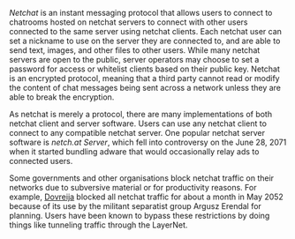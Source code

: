 *Netchat* is an instant messaging protocol that allows users to connect
to chatrooms hosted on netchat servers to connect with other users
connected to the same server using netchat clients. Each netchat user
can set a nickname to use on the server they are connected to, and are
able to send text, images, and other files to other users. While many
netchat servers are open to the public, server operators may choose to
set a password for access or whitelist clients based on their public
key. Netchat is an encrypted protocol, meaning that a third party cannot
read or modify the content of chat messages being sent across a network
unless they are able to break the encryption.

As netchat is merely a protocol, there are many implementations of both
netchat client and server software. Users can use any netchat client to
connect to any compatible netchat server. One popular netchat server
software is *netch.at Server*, which fell into controversy on the June
28, 2071 when it started bundling adware that would occasionally relay
ads to connected users.

Some governments and other organisations block netchat traffic on their
networks due to subversive material or for productivity reasons. For
example, [Dovreija](Malaszec "wikilink") blocked all netchat traffic for
about a month in May 2052 because of its use by the militant separatist
group Argusz Erendal for planning. Users have been known to bypass these
restrictions by doing things like tunneling traffic through the
LayerNet.